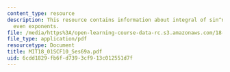 ```yaml
---
content_type: resource
description: This resource contains information about integral of sin^n(x) cos^m(x),
  even exponents.
file: /media/https%3A/open-learning-course-data-rc.s3.amazonaws.com/18-01sc-single-variable-calculus-fall-2010/6cdd1829fb6fd7393cf913c012551d7f_MIT18_01SCF10_Ses69a.pdf
file_type: application/pdf
resourcetype: Document
title: MIT18_01SCF10_Ses69a.pdf
uid: 6cdd1829-fb6f-d739-3cf9-13c012551d7f
---
```

